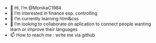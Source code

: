 - 👋 Hi, I’m @MonikaC1984
- 👀 I’m interested in finance esp. controlling
- 🌱 I’m currently learning html&css
- 💞️ I’m looking to collaborate on aplication to connect people wanting learn or improve their languages
- 📫 How to reach me : write me via github

<!---
MonikaC1984/MonikaC1984 is a ✨ special ✨ repository because its `README.md` (this file) appears on your GitHub profile.
You can click the Preview link to take a look at your changes.
--->
